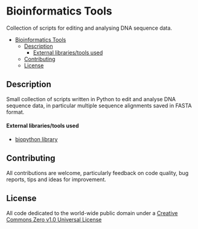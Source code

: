 # Bioinformatics Tools

Collection of scripts for editing and analysing DNA sequence data.

- [Bioinformatics Tools](#bioinformatics-tools)
  - [Description](#description)
      - [External libraries/tools used](#external-librariestools-used)
  - [Contributing](#contributing)
  - [License](#license)

## Description

Small collection of scripts written in Python to edit and analyse DNA sequence data, in particular multiple sequence alignments saved in FASTA format.

#### External libraries/tools used

- [biopython library](http://biopython.org/)

## Contributing

All contributions are welcome, particularly feedback on code quality, bug reports, tips and ideas for improvement.

## License

All code dedicated to the world-wide public domain under a [Creative Commons Zero v1.0 Universal License](https://creativecommons.org/publicdomain/zero/1.0/)
